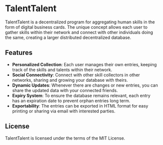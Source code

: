 # TalentTalent

TalentTalent is a decentralized program for aggregating human skills in the form of digital business cards. The unique concept allows each user to gather skills within their network and connect with other individuals doing the same, creating a larger distributed decentralized database.

## Features

- **Personalized Collection**: Each user manages their own entries, keeping track of the skills and talents within their network.
- **Social Connectivity**: Connect with other skill collectors in other networks, sharing and growing your database with theirs.
- **Dynamic Updates**: Whenever there are changes or new entries, you can share the updated data with your connected friends.
- **Expiry System**: To ensure the database remains relevant, each entry has an expiration date to prevent orphan entries long term.
- **Exportability**: The entries can be exported in HTML format for easy printing or sharing via email with interested parties.

## License

TalentTalent is licensed under the terms of the MIT License.
